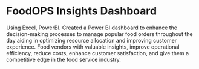 # FoodOPS Insights Dashboard
Using Excel, PowerBl.
Created a Power BI dashboard to enhance the decision-making processes to manage popular food orders throughout the day aiding in optimizing resource allocation and improving customer experience.
Food vendors with valuable insights, improve operational efficiency, reduce costs, enhance customer satisfaction, and give them a competitive edge in the food service industry.
